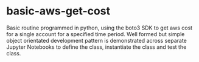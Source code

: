 # basic-aws-get-cost
Basic routine programmed in python, using the boto3 SDK to get aws cost for a single account for a specified time period. Well formed but simple object orientated development pattern is demonstrated across separate Jupyter Notebooks to define the class, instantiate the class and test the class.
